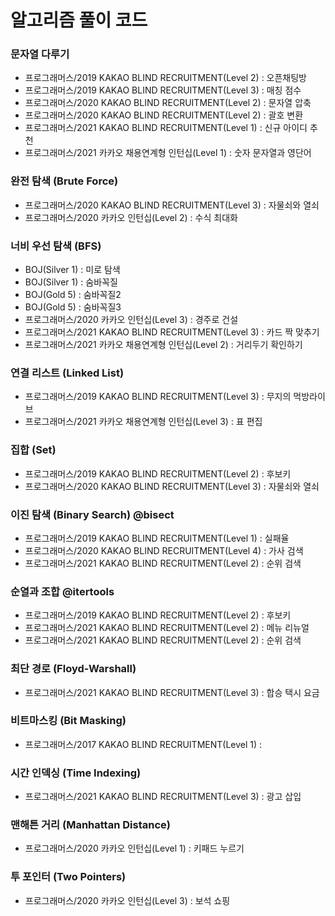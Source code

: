 # 알고리즘 풀이 코드

### 문자열 다루기
- 프로그래머스/2019 KAKAO BLIND RECRUITMENT(Level 2) : 오픈채팅방
- 프로그래머스/2019 KAKAO BLIND RECRUITMENT(Level 3) : 매칭 점수
- 프로그래머스/2020 KAKAO BLIND RECRUITMENT(Level 2) : 문자열 압축
- 프로그래머스/2020 KAKAO BLIND RECRUITMENT(Level 2) : 괄호 변환
- 프로그래머스/2021 KAKAO BLIND RECRUITMENT(Level 1) : 신규 아이디 추천
- 프로그래머스/2021 카카오 채용연계형 인턴십(Level 1) : 숫자 문자열과 영단어

### 완전 탐색 (Brute Force)
- 프로그래머스/2020 KAKAO BLIND RECRUITMENT(Level 3) : 자물쇠와 열쇠
- 프로그래머스/2020 카카오 인턴십(Level 2) : 수식 최대화


### 너비 우선 탐색 (BFS)
- BOJ(Silver 1) : 미로 탐색
- BOJ(Silver 1) : 숨바꼭질
- BOJ(Gold 5) : 숨바꼭질2
- BOJ(Gold 5) : 숨바꼭질3
- 프로그래머스/2020 카카오 인턴십(Level 3) : 경주로 건설
- 프로그래머스/2021 KAKAO BLIND RECRUITMENT(Level 3) : 카드 짝 맞추기
- 프로그래머스/2021 카카오 채용연계형 인턴십(Level 2) : 거리두기 확인하기

### 연결 리스트 (Linked List)
- 프로그래머스/2019 KAKAO BLIND RECRUITMENT(Level 3) : 무지의 먹방라이브
- 프로그래머스/2021 카카오 채용연계형 인턴십(Level 3) : 표 편집

### 집합 (Set)
- 프로그래머스/2019 KAKAO BLIND RECRUITMENT(Level 2) : 후보키
- 프로그래머스/2020 KAKAO BLIND RECRUITMENT(Level 3) : 자물쇠와 열쇠

### 이진 탐색 (Binary Search) @bisect
- 프로그래머스/2019 KAKAO BLIND RECRUITMENT(Level 1) : 실패율
- 프로그래머스/2020 KAKAO BLIND RECRUITMENT(Level 4) : 가사 검색
- 프로그래머스/2021 KAKAO BLIND RECRUITMENT(Level 2) : 순위 검색

### 순열과 조합 @itertools
- 프로그래머스/2019 KAKAO BLIND RECRUITMENT(Level 2) : 후보키
- 프로그래머스/2021 KAKAO BLIND RECRUITMENT(Level 2) : 메뉴 리뉴얼
- 프로그래머스/2021 KAKAO BLIND RECRUITMENT(Level 2) : 순위 검색

### 최단 경로 (Floyd-Warshall)
- 프로그래머스/2021 KAKAO BLIND RECRUITMENT(Level 3) : 합승 택시 요금

### 비트마스킹 (Bit Masking)
- 프로그래머스/2017 KAKAO BLIND RECRUITMENT(Level 1) : 

### 시간 인덱싱 (Time Indexing)
- 프로그래머스/2021 KAKAO BLIND RECRUITMENT(Level 3) : 광고 삽입

### 맨해튼 거리 (Manhattan Distance)
- 프로그래머스/2020 카카오 인턴십(Level 1) : 키패드 누르기

### 투 포인터 (Two Pointers)
- 프로그래머스/2020 카카오 인턴십(Level 3) : 보석 쇼핑
